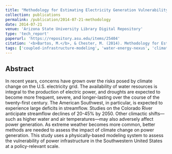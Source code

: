 ```yaml
---
title: "Methodology for Estimating Electricity Generation Vulnerability to Climate Change Using a Physically-based Modelling System"
collection: publications
permalink: /publication/2014-07-21-methodology
date: 2014-07-21
venue: 'Arizona State University Library Digital Repository'
type: 'tech_report'
paperurl: 'https://repository.asu.edu/items/25404'
citation: '<b>Bartos, M.</b>, & Chester, M. (2014). Methodology for Estimating Electricity Generation Vulnerability to Climate Change Using a Physically-based Modelling System. Working Paper Series. Stock Number: ASU-CESEM-2014-WPS-002'
tags: ['coupled-infrastructure-modeling', 'water-energy-nexus', 'climate-change']
---
```


## Abstract

In recent years, concerns have grown over the risks posed by climate change on the U.S. electricity grid. The availability of water resources is integral to the production of electric power, and droughts are expected to become more frequent, severe, and longer-lasting over the course of the twenty-first century. The American Southwest, in particular, is expected to experience large deficits in streamflow. Studies on the Colorado River anticipate streamflow declines of 20-45% by 2050. Other climactic shifts—such as higher water and air temperatures—may also adversely affect power generation. As extreme weather becomes more common, better methods are needed to assess the impact of climate change on power generation. This study uses a physically-based modeling system to assess the vulnerability of power infrastructure in the Southwestern United States at a policy-relevant scale.
